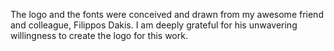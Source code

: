 The logo and the fonts were conceived and drawn from my awesome friend 
and colleague, Filippos Dakis. I am deeply grateful for his unwavering 
willingness to create the logo for this work.